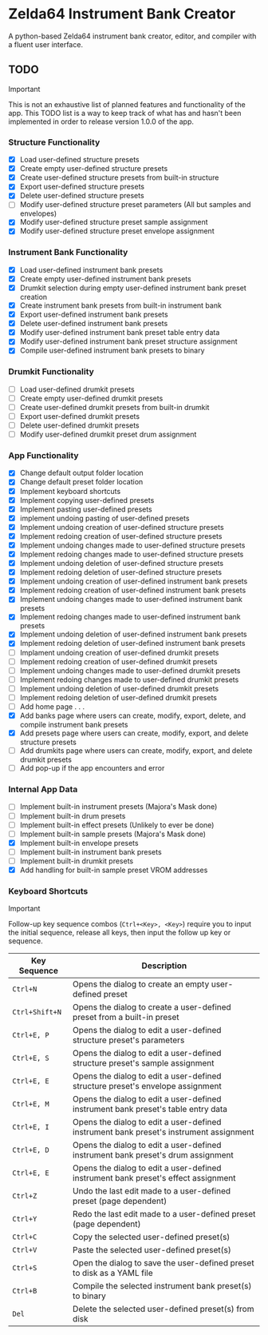 # Zelda64 Instrument Bank Creator
A python-based Zelda64 instrument bank creator, editor, and compiler with a fluent user interface.

## TODO
> [!IMPORTANT]
> This is not an exhaustive list of planned features and functionality of the app. This TODO list is a way to keep track of what has and hasn't been implemented in order to release version 1.0.0 of the app.
### Structure Functionality
- [x] Load user-defined structure presets
- [x] Create empty user-defined structure presets
- [x] Create user-defined structure presets from built-in structure
- [x] Export user-defined structure presets
- [x] Delete user-defined structure presets
- [ ] Modify user-defined structure preset parameters (All but samples and envelopes)
- [x] Modify user-defined structure preset sample assignment
- [x] Modify user-defined structure preset envelope assignment
### Instrument Bank Functionality
- [x] Load user-defined instrument bank presets
- [x] Create empty user-defined instrument bank presets
- [x] Drumkit selection during empty user-defined instrument bank preset creation
- [x] Create instrument bank presets from built-in instrument bank
- [x] Export user-defined instrument bank presets
- [x] Delete user-defined instrument bank presets
- [x] Modify user-defined instrument bank preset table entry data
- [x] Modify user-defined instrument bank preset structure assignment
- [x] Compile user-defined instrument bank presets to binary
### Drumkit Functionality
- [ ] Load user-defined drumkit presets
- [ ] Create empty user-defined drumkit presets
- [ ] Create user-defined drumkit presets from built-in drumkit
- [ ] Export user-defined drumkit presets
- [ ] Delete user-defined drumkit presets
- [ ] Modify user-defined drumkit preset drum assignment
### App Functionality
- [x] Change default output folder location
- [x] Change default preset folder location
- [x] Implement keyboard shortcuts
- [x] Implement copying user-defined presets
- [x] Implement pasting user-defined presets
- [x] implement undoing pasting of user-defined presets
- [x] Implement undoing creation of user-defined structure presets
- [x] Implement redoing creation of user-defined structure presets
- [x] Implement undoing changes made to user-defined structure presets
- [x] Implement redoing changes made to user-defined structure presets
- [x] Implement undoing deletion of user-defined structure presets
- [x] Implement redoing deletion of user-defined structure presets
- [x] Implement undoing creation of user-defined instrument bank presets
- [x] Implement redoing creation of user-defined instrument bank presets
- [x] Implement undoing changes made to user-defined instrument bank presets
- [x] Implement redoing changes made to user-defined instrument bank presets
- [x] Implement undoing deletion of user-defined instrument bank presets
- [x] Implement redoing deletion of user-defined instrument bank presets
- [ ] Implament undoing creation of user-defined drumkit presets
- [ ] Implement redoing creation of user-defined drumkit presets
- [ ] Implement undoing changes made to user-defined drumkit presets
- [ ] Implement redoing changes made to user-defined drumkit presets
- [ ] Implement undoing deletion of user-defined drumkit presets
- [ ] Implement redoing deletion of user-defined drumkit presets
- [ ] Add home page . . .
- [x] Add banks page where users can create, modify, export, delete, and compile instrument bank presets
- [x] Add presets page where users can create, modify, export, and delete structure presets
- [ ] Add drumkits page where users can create, modify, export, and delete drumkit presets
- [ ] Add pop-up if the app encounters and error
### Internal App Data
- [ ] Implement built-in instrument presets (Majora's Mask done)
- [ ] Implement built-in drum presets
- [ ] Implement built-in effect presets (Unlikely to ever be done)
- [ ] Implement built-in sample presets (Majora's Mask done)
- [x] Implement built-in envelope presets
- [ ] Implement built-in instrument bank presets
- [ ] Implement built-in drumkit presets
- [x] Add handling for built-in sample preset VROM addresses

### Keyboard Shortcuts
> [!IMPORTANT]
> Follow-up key sequence combos (`Ctrl+<Key>, <Key>`) require you to input the initial sequence, release all keys, then input the follow up key or sequence.

| Key Sequence | Description |
| --- | --- |
| `Ctrl+N` | Opens the dialog to create an empty user-defined preset |
| `Ctrl+Shift+N` | Opens the dialog to create a user-defined preset from a built-in preset |
| `Ctrl+E, P` | Opens the dialog to edit a user-defined structure preset's parameters |
| `Ctrl+E, S` | Opens the dialog to edit a user-defined structure preset's sample assignment |
| `Ctrl+E, E` | Opens the dialog to edit a user-defined structure preset's envelope assignment |
| `Ctrl+E, M` | Opens the dialog to edit a user-defined instrument bank preset's table entry data |
| `Ctrl+E, I` | Opens the dialog to edit a user-defined instrument bank preset's instrument assignment |
| `Ctrl+E, D` | Opens the dialog to edit a user-defined instrument bank preset's drum assignment |
| `Ctrl+E, E` | Opens the dialog to edit a user-defined instrument bank preset's effect assignment |
| `Ctrl+Z` | Undo the last edit made to a user-defined preset (page dependent) |
| `Ctrl+Y` | Redo the last edit made to a user-defined preset (page dependent) |
| `Ctrl+C` | Copy the selected user-defined preset(s) |
| `Ctrl+V` | Paste the selected user-defined preset(s) |
| `Ctrl+S` | Open the dialog to save the user-defined preset to disk as a YAML file |
| `Ctrl+B` | Compile the selected instrument bank preset(s) to binary |
| `Del` | Delete the selected user-defined preset(s) from disk |
